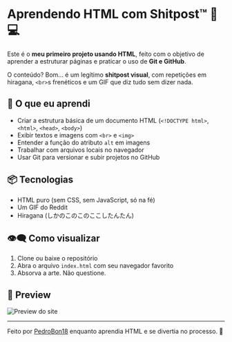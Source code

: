 # Aprendendo HTML com Shitpost™ 🎌💻

Este é o **meu primeiro projeto usando HTML**, feito com o objetivo de aprender a estruturar páginas e praticar o uso de **Git e GitHub**.

O conteúdo? Bom... é um legítimo **shitpost visual**, com repetições em hiragana, `<br>`s frenéticos e um GIF que diz tudo sem dizer nada.

## 🎯 O que eu aprendi

- Criar a estrutura básica de um documento HTML (`<!DOCTYPE html>`, `<html>`, `<head>`, `<body>`)
- Exibir textos e imagens com `<br>` e `<img>`
- Entender a função do atributo `alt` em imagens
- Trabalhar com arquivos locais no navegador
- Usar Git para versionar e subir projetos no GitHub

## 📦 Tecnologias

- HTML puro (sem CSS, sem JavaScript, só na fé)
- Um GIF do Reddit
- Hiragana (しかのこのこのここしたんたん)

## 👁️‍🗨️ Como visualizar

1. Clone ou baixe o repositório
2. Abra o arquivo `index.html` com seu navegador favorito
3. Absorva a arte. Não questione.

## 🧪 Preview

![Preview do site](https://i.redd.it/9u41htj8a9be1.gif)

---

Feito por [PedroBon18](https://github.com/PedroBon18) enquanto aprendia HTML e se divertia no processo. 🚀
